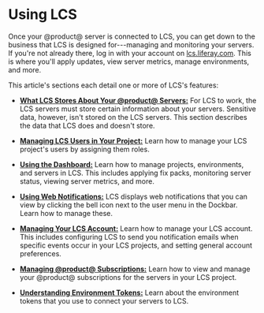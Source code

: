 # Using LCS

Once your @product@ server is connected to LCS, you can get down to the business 
that LCS is designed for---managing and monitoring your servers. If you're not 
already there, log in with your account on 
[lcs.liferay.com](https://lcs.liferay.com). This is where you'll apply updates, 
view server metrics, manage environments, and more. 

This article's sections each detail one or more of LCS's features: 

-   [**What LCS Stores About Your @product@ Servers:**](#what-lcs-stores-about-your-liferay-servers)
    For LCS to work, the LCS servers must store certain information about your 
    servers. Sensitive data, however, isn't stored on the LCS servers. This 
    section describes the data that LCS does and doesn't store. 

-   [**Managing LCS Users in Your Project:**](#managing-lcs-users-in-your-project)
    Learn how to manage your LCS project's users by assigning them roles. 

-   [**Using the Dashboard:**](#using-the-dashboard)
    Learn how to manage projects, environments, and servers in LCS. This 
    includes applying fix packs, monitoring server status, viewing server 
    metrics, and more. 

-   [**Using Web Notifications:**](#using-web-notifications) 
    LCS displays web notifications that you can view by clicking the bell icon 
    next to the user menu in the Dockbar. Learn how to manage these. 

-   [**Managing Your LCS Account:**](#managing-your-lcs-account)
    Learn how to manage your LCS account. This includes configuring LCS to send 
    you notification emails when specific events occur in your LCS projects, and 
    setting general account preferences. 

-   [**Managing @product@ Subscriptions:**](#managing-liferay-dxp-subscriptions)
    Learn how to view and manage your @product@ subscriptions for the servers in 
    your LCS project. 

-   [**Understanding Environment Tokens:**](#using-environment-tokens)
    Learn about the environment tokens that you use to connect your servers to 
    LCS. 